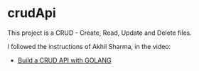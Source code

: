 # crudApi

This project is a CRUD - Create, Read, Update and Delete files.

I followed the instructions of Akhil Sharma, in the video:

- [Build a CRUD API with GOLANG](https://www.youtube.com/watch?v=TkbhQQS3m_o&list=PL5dTjWUk_cPYztKD7WxVFluHvpBNM28N9&index=2)
